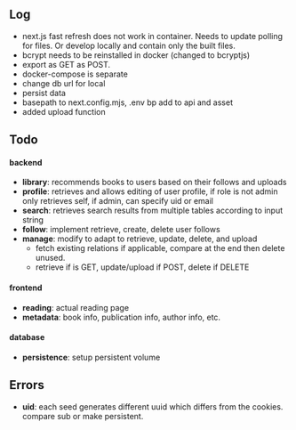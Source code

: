 ## Log

- next.js fast refresh does not work in container. Needs to update polling for files. Or develop locally and contain only the built files.
- bcrypt needs to be reinstalled in docker (changed to bcryptjs)
- export as GET as POST.
- docker-compose is separate
- change db url for local
- persist data
- basepath to next.config.mjs, .env bp add to api and asset
- added upload function

## Todo

#### backend
- **library**: recommends books to users based on their follows and uploads
- **profile**: retrieves and allows editing of user profile, if role is not admin only retrieves self, if admin, can specify uid or email
- **search**: retrieves search results from multiple tables according to input string
- **follow**: implement retrieve, create, delete user follows
- **manage**: modify to adapt to retrieve, update, delete, and upload
  - fetch existing relations if applicable, compare at the end then delete unused.
  - retrieve if is GET, update/upload if POST, delete if DELETE

#### frontend
- **reading**: actual reading page
- **metadata**: book info, publication info, author info, etc.

#### database
- **persistence**: setup persistent volume

## Errors
- **uid**: each seed generates different uuid which differs from the cookies. compare sub or make persistent.